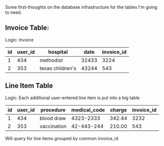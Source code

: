 Some first-thoughts on the database infrastructure for the tables I'm going to need. 


## Invoice Table: 

Logic: Invoice 


| id    | user_id   | hospital         | date  | invoice_id |
| ----- | --------- | ---------------- | ----- | ---------- | 
| 1     |  434      | methodist        | 32433 | 3224       | 
| 2     |  353      | texas children's | 43244 | 543        |




## Line Item Table 

Logic: Each additional user-entered line item is put into a big table 


| id    | user_id   | procedure        | medical_code  | charge    | invoice_id |
| ----- | --------- | ---------------- | ------------- | --------- | ---------- | 
| 1     |  434      | blood draw       | 4323-2333     | 342.44    | 3232       |
| 2     |  353      | vaccination      | 42-443-244    | 210.00    | 543        |


Will query for line items grouped by common invoice_id 
